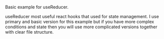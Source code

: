 Basic example for useReducer.

useReducer most useful react hooks that used for state management. I use primary and basic version for this example but if you have more complex conditions and state then you will use more complicated versions together with clear file structure.
